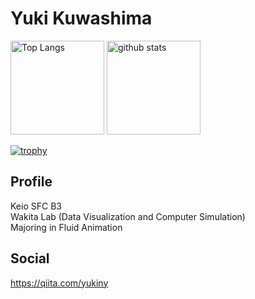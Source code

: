 # Yuki Kuwashima

<p align="left"> 
  <img alt="Top Langs" height="150px" src="https://github-readme-stats.vercel.app/api/top-langs/?username=yukiny0811&layout=compact&show_icons=true&theme=radical&langs_count=8" />
  <img alt="github stats" height="150px" src="https://github-readme-stats.vercel.app/api?username=yukiny0811&count_private=true&theme=radical&show_icons=ture" />
</p>

[![trophy](https://github-profile-trophy.vercel.app/?username=yukiny0811&rank=SECRET,SSS,SS,S,AAA,AA&theme=radical)](https://github.com/ryo-ma/github-profile-trophy)

## Profile
Keio SFC B3   
Wakita Lab (Data Visualization and Computer Simulation)   
Majoring in Fluid Animation   

## Social
https://qiita.com/yukiny
